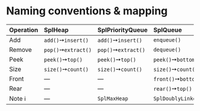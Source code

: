 # Naming conventions & mapping

| Operation  | SplHeap              | SplPriorityQueue    | SplQueue              | SplStack              |
|:-----------|:---------------------|:--------------------|:----------------------|:----------------------|
| Add        | `add()`➙`insert()`   | `add()`➙`insert()`  | `enqueue()`           | `push()`              |
| Remove     | `pop()`➙`extract()`  | `pop()`➙`extract()` | `dequeue()`           | `pop()`               |
| Peek       | `peek()`➙`top()`     | `peek()`➙`top()`    | `peek()`➙`bottom()`   | `peek()`➙`top()`      |
| Size       | `size()`➙`count()`   | `size()`➙`count()`  | `size()`➙`count()`    | `size()`➙`count()`    |
| Front      | —                    | —                   | `front()`➙`bottom()`  | `front()`➙`top()`     |
| Rear       | —                    | —                   | `rear()`➙`top()`      | `rear()`➙`bottom()`   |
| Note ℹ️    | —                    | `SplMaxHeap`        | `SplDoublyLinkedList` | `SplDoublyLinkedList` |
